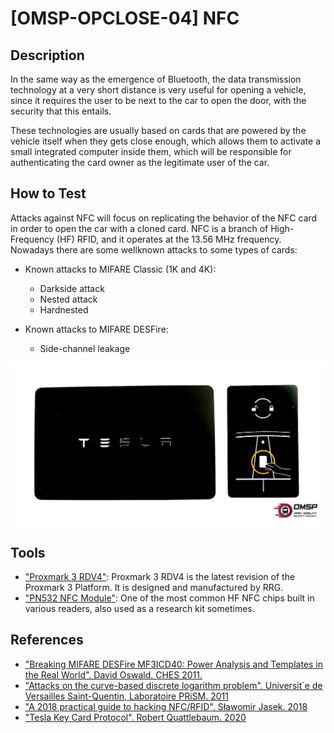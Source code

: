 # [OMSP-OPCLOSE-04] NFC
## Description
In the same way as the emergence of Bluetooth, the data transmission technology at a very short distance is very useful for opening a vehicle, since it requires the user to be next to the car to open the door, with the security that this entails.

These technologies are usually based on cards that are powered by the vehicle itself when they gets close enough, which allows them to activate a small integrated computer inside them, which will be responsible for authenticating the card owner as the legitimate user of the car.

## How to Test
Attacks against NFC will focus on replicating the behavior of the NFC card in order to open the car with a cloned card.
NFC is a branch of High-Frequency (HF) RFID, and it operates at the 13.56 MHz frequency. Nowadays there are some wellknown attacks to some types of cards:

* Known attacks to MIFARE Classic (1K and 4K):
    * Darkside attack
    * Nested attack
    * Hardnested

* Known attacks to MIFARE DESFire:
    * Side-channel leakage
    
![OMSP](/images/teslakeycard.png)

## Tools
* ["Proxmark 3 RDV4"](https://proxmark.com/): Proxmark 3 RDV4 is the latest revision of the Proxmark 3 Platform. It is designed and manufactured by RRG.
* ["PN532 NFC Module"](https://www.nxp.com/docs/en/nxp/data-sheets/PN532_C1.pdf): One of the most common HF NFC chips built in various readers, also used as a research kit sometimes.

## References
* ["Breaking MIFARE DESFire MF3ICD40: Power Analysis and Templates in the Real World". David Oswald. CHES 2011.](https://www.iacr.org/workshops/ches/ches2011/presentations/Session%205/CHES2011_Session5_1.pdf)
* ["Attacks on the curve-based discrete logarithm problem". Universit´e de Versailles Saint-Quentin, Laboratoire PRiSM. 2011](http://ecc2011.loria.fr/slides/summerschool-vitse.pdf)
* ["A 2018 practical guide to hacking NFC/RFID". Sławomir Jasek. 2018](https://smartlockpicking.com/slides/Confidence_A_2018_Practical_Guide_To_Hacking_RFID_NFC.pdf)
* ["Tesla Key Card Protocol". Robert Quattlebaum. 2020](https://gist.github.com/darconeous/2cd2de11148e3a75685940158bddf933)
